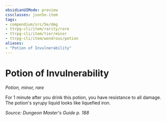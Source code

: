 ```yaml
---
obsidianUIMode: preview
cssclasses: json5e-item
tags:
- compendium/src/5e/dmg
- ttrpg-cli/item/rarity/rare
- ttrpg-cli/item/tier/minor
- ttrpg-cli/item/wondrous/potion
aliases: 
- "Potion of Invulnerability"
---
```

# Potion of Invulnerability
*Potion, minor, rare*  


For 1 minute after you drink this potion, you have resistance to all damage. The potion's syrupy liquid looks like liquefied iron.

*Source: Dungeon Master's Guide p. 188*